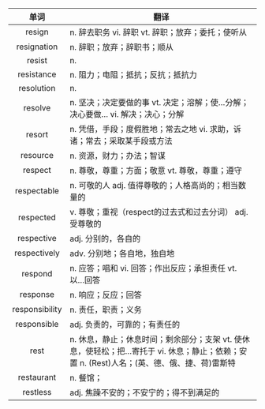 |单词|翻译  |
|:--:|--| 
|	resign  		|		n. 辞去职务 vi. 辞职 vt. 辞职；放弃；委托；使听从	|		
|	resignation  		|		n. 辞职；放弃；辞职书；顺从	|		
|	resist  		|		n. 	|		
|	resistance  		|		n. 阻力；电阻；抵抗；反抗；抵抗力	|		
|	resolution  		|		n. 	|		
|	resolve  		|		n. 坚决；决定要做的事 vt. 决定；溶解；使…分解；决心要做… vi. 解决；决心；分解	|		
|	resort  		|		n. 凭借，手段；度假胜地；常去之地 vi. 求助，诉诸；常去；采取某手段或方法	|		
|	resource  		|		n. 资源，财力；办法；智谋	|		
|	respect  		|		n. 尊敬，尊重；方面；敬意 vt. 尊敬，尊重；遵守	|		
|	respectable  		|		n. 可敬的人 adj. 值得尊敬的；人格高尚的；相当数量的	|		
|	respected  		|		v. 尊敬；重视（respect的过去式和过去分词） adj. 受尊敬的	|		
|	respective  		|		adj. 分别的，各自的	|		
|	respectively  		|		adv. 分别地；各自地，独自地	|		
|	respond  		|		n. 应答；唱和 vi. 回答；作出反应；承担责任 vt. 以…回答	|		
|	response  		|		n. 响应；反应；回答	|		
|	responsibility  		|		n. 责任，职责；义务	|		
|	responsible  		|		adj. 负责的，可靠的；有责任的	|		
|	rest  		|		n. 休息，静止；休息时间；剩余部分；支架 vt. 使休息，使轻松；把…寄托于 vi. 休息；静止；依赖；安置 n. (Rest)人名；(英、德、俄、捷、荷)雷斯特	|		
|	restaurant  		|		n. 餐馆；	|		
|	restless  		|		adj. 焦躁不安的；不安宁的；得不到满足的	|		
